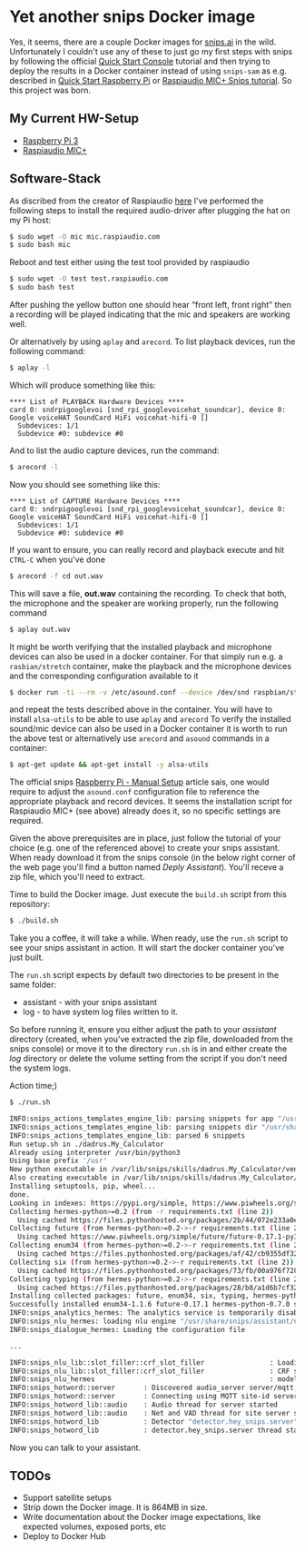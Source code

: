 # Yet another snips Docker image

Yes, it seems, there are a couple Docker images for [snips.ai](https://snips.ai/) in the wild.
Unfortunately I couldn't use any of these to just go my first steps with
snips by following the official [Quick Start Console](https://docs.snips.ai/getting-started/quick-start-console)
tutorial and then trying to deploy the results in a Docker container instead
of using `snips-sam` as e.g. described in [Quick Start Raspberry Pi](https://docs.snips.ai/getting-started/quick-start-raspberry-pi)
or [Raspiaudio MIC+ Snips tutorial](https://www.instructables.com/id/VOCAL-ASSISTANT-SnipsAi-Protects-Your-Privacy/). So this project was born.

## My Current HW-Setup

- [Raspberry Pi 3](https://www.amazon.com/Raspberry-1373331-Pi-Modell-Mainboard/dp/B07BDR5PDW/ref=sr_1_3?__mk_de_DE=%C3%85M%C3%85%C5%BD%C3%95%C3%91&crid=1FJGK88YIA93Z&keywords=raspberry+pi+3&qid=1566326809&s=gateway&sprefix=raspberr%2Caps%2C175&sr=8-3)
- [Raspiaudio MIC+](https://www.raspiaudio.com/raspiaudio-aiy)

## Software-Stack

As discribed from the creator of Raspiaudio [here](https://www.instructables.com/id/VOCAL-ASSISTANT-SnipsAi-Protects-Your-Privacy/)
I've performed the following steps to install the required audio-driver
after plugging the hat on my Pi host:

```.bash
$ sudo wget -O mic mic.raspiaudio.com 
$ sudo bash mic
```

Reboot and test either using the test tool provided by raspiaudio

```.bash
$ sudo wget -O test test.raspiaudio.com
$ sudo bash test
```

After pushing the yellow button one should hear “front left, front right” then a recording will be played indicating that the mic and speakers are working well.

Or alternatively by using `aplay` and `arecord`. To list playback devices, run the following command:

```.bash
$ aplay -l
```

Which will produce something like this:

```
**** List of PLAYBACK Hardware Devices ****
card 0: sndrpigooglevoi [snd_rpi_googlevoicehat_soundcar], device 0: Google voiceHAT SoundCard HiFi voicehat-hifi-0 []
  Subdevices: 1/1
  Subdevice #0: subdevice #0
```

And to list the audio capture devices, run the command:

```.bash
$ arecord -l
```

Now you should see something like this:

```
**** List of CAPTURE Hardware Devices ****
card 0: sndrpigooglevoi [snd_rpi_googlevoicehat_soundcar], device 0: Google voiceHAT SoundCard HiFi voicehat-hifi-0 []
  Subdevices: 1/1
  Subdevice #0: subdevice #0
```

If you want to ensure, you can really record and playback execute and hit `CTRL-C` when you've done

```.bash
$ arecord -f cd out.wav
```

This will save a file, **out.wav** containing the recording. To check that both, the microphone and the speaker are working 
properly, run the following command

```.bash
$ aplay out.wav
```

It might be worth verifying that the installed playback and microphone devices can also be used in a docker container. For that
simply run e.g. a `rasbian/stretch` container, make the playback and the microphone devices and the corresponding configuration
available to it 

```.bash
$ docker run -ti --rm -v /etc/asound.conf --device /dev/snd raspbian/stretch /bin/bash
```

and repeat the tests described above in the container. You will have to install `alsa-utils` to be able to use `aplay` and `arecord`
To verify the installed sound/mic device can also be used in a Docker
container it is worth to run the above test or alternatively use `arecord`
and `asound` commands in a container:


```.bash
$ apt-get update && apt-get install -y alsa-utils
```

The official snips [Raspberry Pi - Manual Setup](https://docs.snips.ai/articles/raspberrypi/manual-setup) article sais, one would require
to adjust the `asound.conf` configuration file to reference the appropriate playback and record devices. It seems the installation script
for Raspiaudio MIC+ (see above) already does it, so no specific settings are required.

Given the above prerequisites are in place, just follow the tutorial of your choice (e.g. one of the referenced above) to create your snips 
assistant. When ready download it from the snips console (in the below right corner of the web page you'll find a button named *Deply Assistant*).
You'll receve a zip file, which you'll need to extract.

Time to build the Docker image. Just execute the `build.sh` script from this repository:

```.bash
$ ./build.sh
```

Take you a coffee, it will take a while. When ready, use the `run.sh` script to see your snips assistant in action. It will start the docker container
you've just built.

The `run.sh` script expects by default two directories to be present in the same folder:

* assistant - with your snips assistant
* log - to have system log files written to it.

So before running it, ensure you either adjust the path to your *assistant* directory (created, when you've extracted the zip file, downloaded from
the snips console) or move it to the directory `run.sh` is in and either create the *log* directory or delete the volume setting from the script if
you don't need the system logs.

Action time;)

```.bash
$ ./run.sh

INFO:snips_actions_templates_engine_lib: parsing snippets for app "/usr/share/snips/assistant/snippets/dadrus.My_Calculator"
INFO:snips_actions_templates_engine_lib: parsing snippets dir "/usr/share/snips/assistant/snippets/dadrus.My_Calculator/python3"
INFO:snips_actions_templates_engine_lib: parsed 6 snippets
Run setup.sh in ./dadrus.My_Calculator
Already using interpreter /usr/bin/python3
Using base prefix '/usr'
New python executable in /var/lib/snips/skills/dadrus.My_Calculator/venv/bin/python3
Also creating executable in /var/lib/snips/skills/dadrus.My_Calculator/venv/bin/python
Installing setuptools, pip, wheel...
done.
Looking in indexes: https://pypi.org/simple, https://www.piwheels.org/simple
Collecting hermes-python>=0.2 (from -r requirements.txt (line 2))
  Using cached https://files.pythonhosted.org/packages/2b/44/072e233a0eef525a0dff68bd0b8f7b7a6140140468ad59506ec40b0ca505/hermes_python-0.7.0-cp35-cp35m-linux_armv7l.whl
Collecting future (from hermes-python>=0.2->-r requirements.txt (line 2))
  Using cached https://www.piwheels.org/simple/future/future-0.17.1-py3-none-any.whl
Collecting enum34 (from hermes-python>=0.2->-r requirements.txt (line 2))
  Using cached https://files.pythonhosted.org/packages/af/42/cb9355df32c69b553e72a2e28daee25d1611d2c0d9c272aa1d34204205b2/enum34-1.1.6-py3-none-any.whl
Collecting six (from hermes-python>=0.2->-r requirements.txt (line 2))
  Using cached https://files.pythonhosted.org/packages/73/fb/00a976f728d0d1fecfe898238ce23f502a721c0ac0ecfedb80e0d88c64e9/six-1.12.0-py2.py3-none-any.whl
Collecting typing (from hermes-python>=0.2->-r requirements.txt (line 2))
  Using cached https://files.pythonhosted.org/packages/28/b8/a1d6b7cf322f91305bcb5e7d8f6c3028954d1e3e716cddc1cdce2ac63247/typing-3.7.4-py3-none-any.whl
Installing collected packages: future, enum34, six, typing, hermes-python
Successfully installed enum34-1.1.6 future-0.17.1 hermes-python-0.7.0 six-1.12.0 typing-3.7.4
INFO:snips_analytics_hermes: The analytics service is temporarily disabled
INFO:snips_nlu_hermes: loading nlu engine "/usr/share/snips/assistant/nlu_engine"
INFO:snips_dialogue_hermes: Loading the configuration file

...

INFO:snips_nlu_lib::slot_filler::crf_slot_filler                : Loading CRF slot filler ("/usr/share/snips/assistant/nlu_engine/probabilistic_intent_parser/slot_filler_5") ...
INFO:snips_nlu_lib::slot_filler::crf_slot_filler                : CRF slot filler loaded
INFO:snips_nlu_hermes                                           : model loaded in 2010 ms
INFO:snips_hotword::server       : Discovered audio_server server/mqtt, starting hotword listener
INFO:snips_hotword::server       : Connecting using MQTT site-id server
INFO:snips_hotword_lib::audio    : Audio thread for server started
INFO:snips_hotword_lib::audio    : Net and VAD thread for site server started (vad inhibitor: true, vad messages: false
INFO:snips_hotword_lib           : Detector "detector.hey_snips.server", sensitivity: 0.5, threshold 0.787
INFO:snips_hotword_lib           : detector.hey_snips.server thread started
```

Now you can talk to your assistant.

## TODOs

* Support satellite setups
* Strip down the Docker image. It is 864MB in size.
* Write documentation about the Docker image expectations, like expected volumes, exposed ports, etc
* Deploy to Docker Hub



